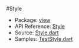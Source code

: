 #Style

* Package: [view](api:)
* API Reference: [Style](api:view)
* Source: [Style.dart](source:lib/src/view)
* Samples: [TestStyle.dart](source:test)

